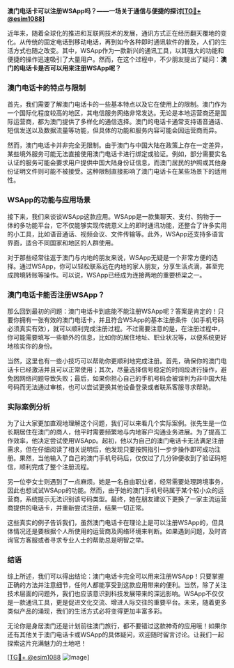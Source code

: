 **澳门电话卡可以注册WSApp吗？——一场关于通信与便捷的探讨[[TG💪+ @esim1088](https://t.me/s/esim1088)]**

近年来，随着全球化的推进和互联网技术的发展，通讯方式正在经历翻天覆地的变化。从传统的固定电话到移动电话，再到如今各种即时通讯软件的普及，人们的生活方式也随之改变。其中，WSApp作为一款新兴的通讯工具，以其强大的功能和便捷的操作迅速吸引了大量用户。然而，在这个过程中，不少朋友提出了疑问：**澳门的电话卡是否可以用来注册WSApp呢？**

### 澳门电话卡的特点与限制

首先，我们需要了解澳门电话卡的一些基本特点以及它在使用上的限制。澳门作为一个国际化程度较高的地区，其电信服务网络非常发达。无论是本地运营商还是国际运营商，都为澳门提供了多样化的通信选择。澳门的电话卡通常支持语音通话、短信发送以及数据流量等功能，但具体的功能和服务内容可能会因运营商而异。

然而，澳门电话卡并非完全无限制。由于澳门与中国大陆在政策上存在一定差异，某些境外服务可能无法直接使用澳门电话卡进行绑定或验证。例如，部分需要实名认证的服务可能会要求用户提供中国大陆身份证信息，而澳门居民的护照或其他身份证明文件则可能不被接受。这种限制直接影响了澳门电话卡在某些场景下的适用性。

### WSApp的功能与应用场景

接下来，我们来谈谈WSApp这款应用。WSApp是一款集聊天、支付、购物于一体的多功能平台，它不仅能够实现传统意义上的即时通讯功能，还整合了许多实用的小工具，比如语音通话、视频会议、文件传输等。此外，WSApp还支持多语言界面，适合不同国家和地区的人群使用。

对于那些经常往返于澳门与内地的朋友来说，WSApp无疑是一个非常方便的选择。通过WSApp，你可以轻松联系远在内地的家人朋友，分享生活点滴，甚至完成跨境转账等操作。可以说，WSApp已经成为连接两地的重要桥梁之一。

### 澳门电话卡能否注册WSApp？

那么回到最初的问题：澳门电话卡到底能不能注册WSApp呢？答案是肯定的！只要你拥有一张有效的澳门电话卡，并且符合WSApp的基本注册条件（如手机号码必须真实有效），就可以顺利完成注册过程。不过需要注意的是，在注册过程中，你可能需要填写一些额外的信息，比如你的居住地址、职业状况等，以便系统更好地核实你的身份。

当然，这里也有一些小技巧可以帮助你更顺利地完成注册。首先，确保你的澳门电话卡已经激活并且可以正常使用；其次，尽量选择信号稳定的时间段进行操作，避免因网络问题导致失败；最后，如果你担心自己的手机号码会被误判为非中国大陆号码而无法通过审核，也可以尝试更换其他设备登录或者联系客服寻求帮助。

### 实际案例分析

为了让大家更加直观地理解这个问题，我们可以来看几个实际案例。张先生是一位长期居住在澳门的商人，他平时需要频繁地与内地客户沟通业务进展。为了提高工作效率，他决定尝试使用WSApp。起初，他以为自己的澳门电话卡无法满足注册需求，但在仔细阅读了相关说明后，他发现只要按照指引一步步操作即可成功注册。果然，当他输入了自己的澳门手机号码后，仅仅过了几分钟便收到了验证码短信，顺利完成了整个注册流程。

另一位李女士则遇到了一点麻烦。她是一名自由职业者，经常需要处理跨境事务，因此也想试试WSApp的功能。然而，由于她的澳门手机号码属于某个较小众的运营商，系统提示无法识别该号码类型。最终，她在朋友建议下更换了一家主流运营商提供的电话卡，并重新尝试注册，结果一切正常。

这些真实的例子告诉我们，虽然澳门电话卡在理论上是可以注册WSApp的，但具体情况还是要根据个人所使用的运营商及网络环境来判断。如果遇到问题，及时咨询官方客服或者寻求专业人士的帮助总是明智之举。

### 结语

综上所述，我们可以得出结论：澳门电话卡完全可以用来注册WSApp！只要掌握正确的方法并注意细节，任何人都能享受到这款应用带来的便利。当然，除了关注技术层面的问题外，我们也应该意识到科技发展带来的深远影响。WSApp不仅仅是一款通讯工具，更是促进文化交流、增进人际交往的重要平台。未来，随着更多类似产品的涌现，我们的生活方式必将变得更加丰富多彩。

无论你是身居澳门还是计划前往澳门旅行，都不要错过这款神奇的应用哦！如果你还有其他关于澳门电话卡或WSApp的具体疑问，欢迎随时留言讨论。让我们一起探索这片充满魅力的土地吧！

[[TG💪+ @esim1088](https://t.me/s/esim1088) ![Image](https://i.postimg.cc/4NQfJmqS/Snipaste-2025-05-13-00-14-12.png)]